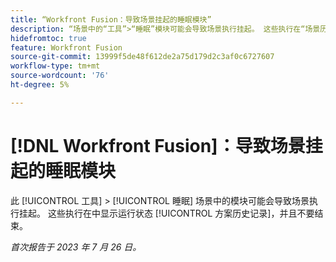 ```yaml
---
title: “Workfront Fusion：导致场景挂起的睡眠模块”
description: “场景中的“工具”>“睡眠”模块可能会导致场景执行挂起。 这些执行在“场景历史记录”中显示为“正在运行”状态，但未完成。”
hidefromtoc: true
feature: Workfront Fusion
source-git-commit: 13999f5de48f612de2a75d179d2c3af0c6727607
workflow-type: tm+mt
source-wordcount: '76'
ht-degree: 5%

---
```



# [!DNL Workfront Fusion]：导致场景挂起的睡眠模块

此 [!UICONTROL 工具] > [!UICONTROL 睡眠] 场景中的模块可能会导致场景执行挂起。 这些执行在中显示运行状态 [!UICONTROL 方案历史记录]，并且不要结束。

_首次报告于 2023 年 7 月 26 日。_

